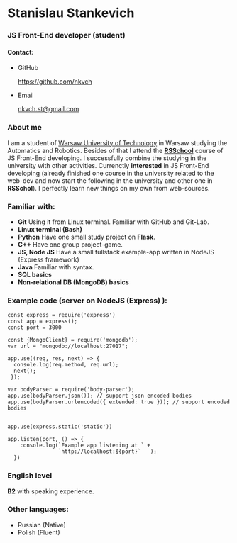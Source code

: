 # Stanislau Stankevich
### JS Front-End developer (student)

#### Contact:
- GitHub

    <https://github.com/nkvch>
- Email

    nkvch.st@gmail.com


### About me

I am a student of [Warsaw University of Technology](https://www.pw.edu.pl/engpw) in Warsaw studying the Automatics and Robotics. Besides of that I attend the [**RSSchool**](https://rs.school/) course of JS Front-End developing. I successfully combine the studying in the university with other activities. Currenctly **interested** in JS Front-End developing (already finished one course in the university related to the web-dev and now start the following in the university and other one in **RSSchol**). I perfectly learn new things on my own from web-sources. 

### Familiar with:

- **Git**
    Using it from Linux terminal. Familiar with GitHub and Git-Lab.
- **Linux terminal (Bash)**
- **Python**
    Have one small study project on **Flask**.
- **C++**
    Have one group project-game.
- **JS, Node JS**
    Have a small fullstack example-app written in NodeJS (Express framework)
- **Java**
    Familiar with syntax.
- **SQL basics**
- **Non-relational DB (MongoDB) basics**

### Example code (server on NodeJS (Express) ):
```
const express = require('express')
const app = express();
const port = 3000

const {MongoClient} = require('mongodb');
var url = "mongodb://localhost:27017";

app.use((req, res, next) => {
  console.log(req.method, req.url);
  next();
 });

var bodyParser = require('body-parser');
app.use(bodyParser.json()); // support json encoded bodies
app.use(bodyParser.urlencoded({ extended: true })); // support encoded bodies


app.use(express.static('static'))

app.listen(port, () => {
    console.log(`Example app listening at ` + 
                `http://localhost:${port}`   );
  })

```

### English level

**B2** with speaking experience.

### Other languages:
- Russian (Native)
- Polish (Fluent)
